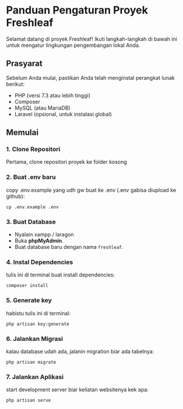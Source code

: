 # Panduan Pengaturan Proyek Freshleaf

Selamat datang di proyek Freshleaf! Ikuti langkah-langkah di bawah ini untuk mengatur lingkungan pengembangan lokal Anda.

## Prasyarat

Sebelum Anda mulai, pastikan Anda telah menginstal perangkat lunak berikut:

- PHP (versi 7.3 atau lebih tinggi)
- Composer
- MySQL (atau MariaDB)
- Laravel (opsional, untuk instalasi global)

## Memulai

### 1. Clone Repositori

Pertama, clone repositori proyek ke folder kosong


### 2. Buat .env baru

copy .env.example yang udh gw buat ke .env (.env gabisa diupload ke github):
```
cp .env.example .env
```

### 3. Buat Database

- Nyalain xampp / laragon
- Buka **phpMyAdmin**.
- Buat database baru dengan nama `freshleaf`.

### 4. Instal Dependencies

tulis ini di terminal buat install dependencies:
```
composer install
```

### 5. Generate key

habistu tulis ini di terminal:
```
php artisan key:generate
```

### 6. Jalankan Migrasi

kalau database udah ada, jalanin migration biar ada tabelnya:
```
php artisan migrate
```

### 7. Jalankan Aplikasi

start development server biar keliatan websitenya kek apa:
```
php artisan serve
```
